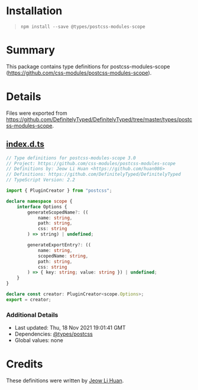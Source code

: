 # Installation
> `npm install --save @types/postcss-modules-scope`

# Summary
This package contains type definitions for postcss-modules-scope (https://github.com/css-modules/postcss-modules-scope).

# Details
Files were exported from https://github.com/DefinitelyTyped/DefinitelyTyped/tree/master/types/postcss-modules-scope.
## [index.d.ts](https://github.com/DefinitelyTyped/DefinitelyTyped/tree/master/types/postcss-modules-scope/index.d.ts)
````ts
// Type definitions for postcss-modules-scope 3.0
// Project: https://github.com/css-modules/postcss-modules-scope
// Definitions by: Jeow Li Huan <https://github.com/huan086>
// Definitions: https://github.com/DefinitelyTyped/DefinitelyTyped
// TypeScript Version: 2.2

import { PluginCreator } from "postcss";

declare namespace scope {
    interface Options {
        generateScopedName?: ((
            name: string,
            path: string,
            css: string
        ) => string) | undefined;

        generateExportEntry?: ((
            name: string,
            scopedName: string,
            path: string,
            css: string
        ) => { key: string; value: string }) | undefined;
    }
}

declare const creator: PluginCreator<scope.Options>;
export = creator;

````

### Additional Details
 * Last updated: Thu, 18 Nov 2021 19:01:41 GMT
 * Dependencies: [@types/postcss](https://npmjs.com/package/@types/postcss)
 * Global values: none

# Credits
These definitions were written by [Jeow Li Huan](https://github.com/huan086).
